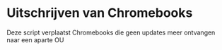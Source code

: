 # Uitschrijven van Chromebooks
Deze script verplaatst Chromebooks die geen updates meer ontvangen naar een aparte OU
